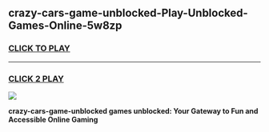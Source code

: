 
## crazy-cars-game-unblocked-Play-Unblocked-Games-Online-5w8zp
<h3>
<a href="https://premium76.site?title=crazy-cars-game-unblocked&ref=24A">CLICK TO PLAY</a></h3>
<hr>

<h3>
<a href="https://premium76.site?title=crazy-cars-game-unblocked&ref=24A">CLICK 2 PLAY</a>
  
</h3>

<a href="https://premium76.site?title=crazy-cars-game-unblocked&ref=24A"><img src="https://clearcache.store/games.png"></a>


**crazy-cars-game-unblocked games unblocked: Your Gateway to Fun and Accessible Online Gaming**
